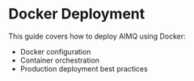 # Docker Deployment

This guide covers how to deploy AIMQ using Docker:

- Docker configuration
- Container orchestration
- Production deployment best practices

